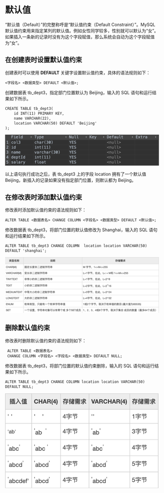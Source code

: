 # 默认值

“默认值（Default）”的完整称呼是“默认值约束（Default Constraint）”。MySQL 默认值约束用来指定某列的默认值。例如女性同学较多，性别就可以默认为“女”。如果插入一条新的记录时没有为这个字段赋值，那么系统会自动为这个字段赋值为“女”。

##  在创建表时设置默认值约束

 创建表时可以使用 **DEFAULT** 关键字设置默认值约束，具体的语法规则如下：

```text
<字段名> <数据类型> DEFAULT <默认值>;
```

 创建数据表 tb\_dept3，指定部门位置默认为 Beijing，输入的 SQL 语句和运行结果如下所示。

```text
CREATE TABLE tb_dept3(
    id INT(11) PRIMARY KEY,
    name VARCHAR(22),
    location VARCHAR(50) DEFAULT 'Beijing'
);
```

 

![](../.gitbook/assets/image%20%2811%29.png)

以上语句执行成功之后，表 tb\_dept3 上的字段 location 拥有了一个默认值 Beijing，新插入的记录如果没有指定部门位置，则默认都为 Beijing。

##  在修改表时添加默认值约束

 修改表时添加默认值约束的语法规则如下：

```text
ALTER TABLE <数据表名> CHANGE COLUMN <字段名> <数据类型> DEFAULT <默认值>;
```

修改数据表 tb\_dept3，将部门位置的默认值修改为 Shanghai，输入的 SQL 语句和运行结果如下所示。

```text
ALTER TABLE tb_dept3 CHANGE COLUMN  location location VARCHAR(50) DEFAULT 'shanghai';
```

![](../.gitbook/assets/image%20%28113%29.png)

##  删除默认值约束

 修改表时删除默认值约束的语法规则如下：

```text
 ALTER TABLE <数据表名>
 CHANGE COLUMN <字段名> <字段名> <数据类型> DEFAULT NULL;
```

 修改数据表 tb\_dept3，将部门位置的默认值约束删除，输入的 SQL 语句和运行结果如下所示。

```text
ALTER TABLE tb_dept3 CHANGE COLUMN location location VARCHAR(50) DEFAULT NULL;
```

![](../.gitbook/assets/image%20%28120%29.png)

